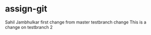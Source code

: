 # assign-git
Sahil Jambhulkar
first change from master
testbranch change
This is a change on testbranch 2

